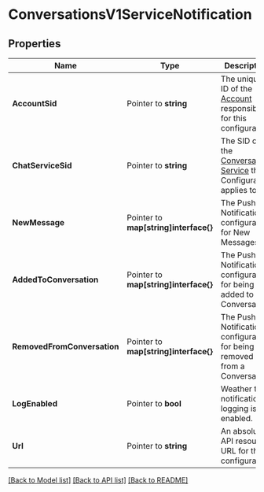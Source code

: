 # ConversationsV1ServiceNotification

## Properties

Name | Type | Description | Notes
------------ | ------------- | ------------- | -------------
**AccountSid** | Pointer to **string** | The unique ID of the [Account](https://www.twilio.com/docs/iam/api/account) responsible for this configuration. |
**ChatServiceSid** | Pointer to **string** | The SID of the [Conversation Service](https://www.twilio.com/docs/conversations/api/service-resource) the Configuration applies to. |
**NewMessage** | Pointer to **map[string]interface{}** | The Push Notification configuration for New Messages. |
**AddedToConversation** | Pointer to **map[string]interface{}** | The Push Notification configuration for being added to a Conversation. |
**RemovedFromConversation** | Pointer to **map[string]interface{}** | The Push Notification configuration for being removed from a Conversation. |
**LogEnabled** | Pointer to **bool** | Weather the notification logging is enabled. |
**Url** | Pointer to **string** | An absolute API resource URL for this configuration. |

[[Back to Model list]](../README.md#documentation-for-models) [[Back to API list]](../README.md#documentation-for-api-endpoints) [[Back to README]](../README.md)


